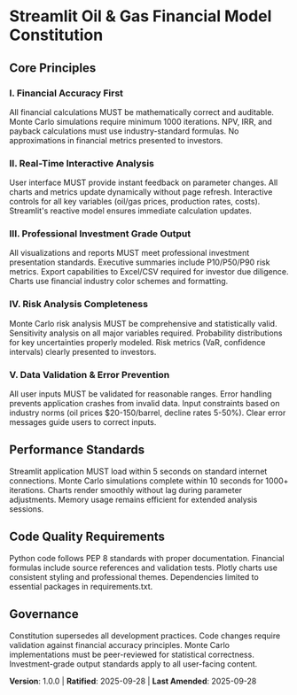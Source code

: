 <!--
SYNC IMPACT REPORT:
Version change: INITIAL → 1.0.0
Modified principles: N/A (Initial constitution creation)
Added sections: All sections (complete constitution)
Removed sections: N/A
Templates requiring updates: ✅ All templates reviewed for consistency
Follow-up TODOs: None
-->

# Streamlit Oil & Gas Financial Model Constitution

## Core Principles

### I. Financial Accuracy First
All financial calculations MUST be mathematically correct and auditable. Monte Carlo simulations require minimum 1000 iterations. NPV, IRR, and payback calculations must use industry-standard formulas. No approximations in financial metrics presented to investors.

### II. Real-Time Interactive Analysis
User interface MUST provide instant feedback on parameter changes. All charts and metrics update dynamically without page refresh. Interactive controls for all key variables (oil/gas prices, production rates, costs). Streamlit's reactive model ensures immediate calculation updates.

### III. Professional Investment Grade Output
All visualizations and reports MUST meet professional investment presentation standards. Executive summaries include P10/P50/P90 risk metrics. Export capabilities to Excel/CSV required for investor due diligence. Charts use financial industry color schemes and formatting.

### IV. Risk Analysis Completeness
Monte Carlo risk analysis MUST be comprehensive and statistically valid. Sensitivity analysis on all major variables required. Probability distributions for key uncertainties properly modeled. Risk metrics (VaR, confidence intervals) clearly presented to investors.

### V. Data Validation & Error Prevention
All user inputs MUST be validated for reasonable ranges. Error handling prevents application crashes from invalid data. Input constraints based on industry norms (oil prices $20-150/barrel, decline rates 5-50%). Clear error messages guide users to correct inputs.

## Performance Standards

Streamlit application MUST load within 5 seconds on standard internet connections. Monte Carlo simulations complete within 10 seconds for 1000+ iterations. Charts render smoothly without lag during parameter adjustments. Memory usage remains efficient for extended analysis sessions.

## Code Quality Requirements

Python code follows PEP 8 standards with proper documentation. Financial formulas include source references and validation tests. Plotly charts use consistent styling and professional themes. Dependencies limited to essential packages in requirements.txt.

## Governance

Constitution supersedes all development practices. Code changes require validation against financial accuracy principles. Monte Carlo implementations must be peer-reviewed for statistical correctness. Investment-grade output standards apply to all user-facing content.

**Version**: 1.0.0 | **Ratified**: 2025-09-28 | **Last Amended**: 2025-09-28
